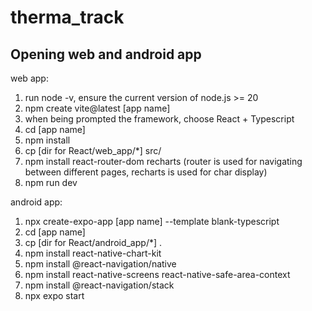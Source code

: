 # therma_track

## Opening web and android app

web app:

1. run node -v, ensure the current version of node.js >= 20
2. npm create vite@latest [app name]
3. when being prompted the framework, choose React + Typescript
4. cd [app name]
5. npm install
6. cp [dir for React/web_app/*] src/
7. npm install react-router-dom recharts (router is used for navigating between different pages, recharts is used for char display)
8. npm run dev

android app:

1. npx create-expo-app [app name] --template blank-typescript
2. cd [app name]
3. cp [dir for React/android_app/*] .
4. npm install react-native-chart-kit
5. npm install @react-navigation/native
6. npm install react-native-screens react-native-safe-area-context
7. npm install @react-navigation/stack
8. npx expo start
